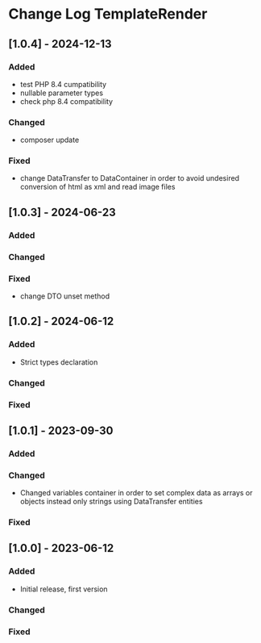 # Change Log TemplateRender


## [1.0.4] - 2024-12-13

### Added
- test PHP 8.4 cumpatibility
- nullable parameter types
- check php 8.4 compatibility

### Changed
- composer update

### Fixed
- change DataTransfer to DataContainer in order to avoid undesired conversion of html as xml and read image files 


## [1.0.3] - 2024-06-23

### Added

### Changed

### Fixed
- change DTO unset method


## [1.0.2] - 2024-06-12

### Added

- Strict types declaration

### Changed
### Fixed


## [1.0.1] - 2023-09-30

### Added
### Changed

- Changed variables container in order to set complex data as arrays or objects instead only strings using DataTransfer entities

### Fixed


## [1.0.0] - 2023-06-12

### Added

- Initial release, first version

### Changed

### Fixed
